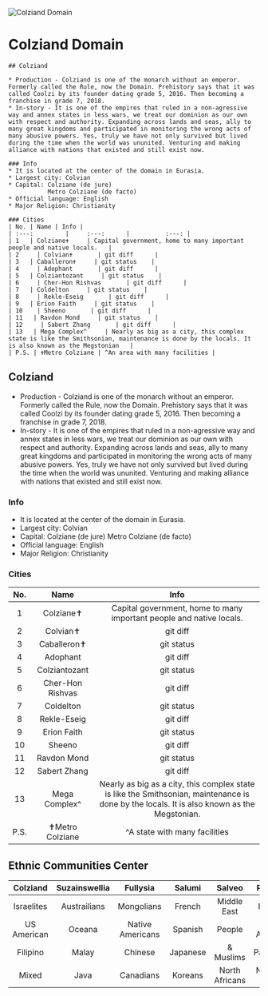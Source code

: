 ![Colziand Domain](https://user-images.githubusercontent.com/97926104/176385932-b067a742-0d58-4f0c-965c-03093bac17a8.png)

# Colziand Domain
```
## Colziand 

* Production - Colziand is one of the monarch without an emperor. Formerly called the Rule, now the Domain. Prehistory says that it was called Coolzi by its founder dating grade 5, 2016. Then becoming a franchise in grade 7, 2018.
* In-story - It is one of the empires that ruled in a non-agressive way and annex states in less wars, we treat our dominion as our own with respect and authority. Expanding across lands and seas, ally to many great kingdoms and participated in monitoring the wrong acts of many abusive powers. Yes, truly we have not only survived but lived during the time when the world was ununited. Venturing and making alliance with nations that existed and still exist now.

### Info
* It is located at the center of the domain in Eurasia. 
* Largest city: Colvian
* Capital: Colziane (de jure)
           Metro Colziane (de facto)
* Official language: English
* Major Religion: Christianity

### Cities
| No. | Name | Info |
| :---:         |     :---:      |          :---: |
| 1   | Colziane✝     | Capital government, home to many important people and native locals.   |
| 2     | Colvian✝       | git diff      |
| 3   | Caballeron✝     | git status    |
| 4     | Adophant       | git diff      |
| 5   | Colziantozant     | git status    |
| 6     | Cher-Hon Rishvas       | git diff      |
| 7   | Coldelton     | git status    |
| 8     | Rekle-Eseig       | git diff      |
| 9   | Erion Faith     | git status    |
| 10    | Sheeno       | git diff      |
| 11   | Ravdon Mond     | git status    |
| 12     | Sabert Zhang       | git diff      |
| 13   | Mega Complex^     | Nearly as big as a city, this complex state is like the Smithsonian, maintenance is done by the locals. It is also known as the Megstonian   |
| P.S. | ✝Metro Colziane | ^An area with many facilities |
```

## Colziand 

* Production - Colziand is one of the monarch without an emperor. Formerly called the Rule, now the Domain. Prehistory says that it was called Coolzi by its founder dating grade 5, 2016. Then becoming a franchise in grade 7, 2018.
* In-story - It is one of the empires that ruled in a non-agressive way and annex states in less wars, we treat our dominion as our own with respect and authority. Expanding across lands and seas, ally to many great kingdoms and participated in monitoring the wrong acts of many abusive powers. Yes, truly we have not only survived but lived during the time when the world was ununited. Venturing and making alliance with nations that existed and still exist now.

### Info
* It is located at the center of the domain in Eurasia. 
* Largest city: Colvian
* Capital: Colziane (de jure)
           Metro Colziane (de facto)
* Official language: English
* Major Religion: Christianity

### Cities
| No. | Name | Info |
| :---:         |     :---:      |          :---: |
| 1   | Colziane✝     | Capital government, home to many important people and native locals.   |
| 2     | Colvian✝       | git diff      |
| 3   | Caballeron✝     | git status    |
| 4     | Adophant       | git diff      |
| 5   | Colziantozant     | git status    |
| 6     | Cher-Hon Rishvas       | git diff      |
| 7   | Coldelton     | git status    |
| 8     | Rekle-Eseig       | git diff      |
| 9   | Erion Faith     | git status    |
| 10    | Sheeno       | git diff      |
| 11   | Ravdon Mond     | git status    |
| 12     | Sabert Zhang       | git diff      |
| 13   | Mega Complex^     | Nearly as big as a city, this complex state is like the Smithsonian, maintenance is done by the locals. It is also known as the Megstonian.   |
| P.S. | ✝Metro Colziane | ^A state with many facilities |


## Ethnic Communities Center
| Colziand | Suzainswellia | Fullysia | Salumi | Salveo | Rhuffelj | Orlegciuhn |
| :---:         |     :---:      |          :---: | :---: | :---:         |     :---:      |          :---: |
| Israelites | Austrailians | Mongolians | French | Middle East | Indians | UK & Irish |
| US American | Oceana | Native Americans | Spanish | People | South Africans | Norse |
| Filipino | Malay  | Chinese | Japanese | & Muslims | Pakistans | Russians |
| Mixed | Java | Canadians | Koreans | North Africans | Nepal to Burma | Europes |
